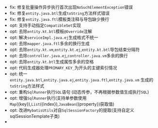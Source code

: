 - fix: 修复批量操作异步执行首次出现`NoSuchElementException`错误
- fix: 修复`entity.java.btl`生成`toString`方法样式错误
- fix: 修复`entity.java.ftl`模板类注释与导包缺少换行
- opt: 支持手动指定`CompatibleSet`实现
- opt: 去除`entity.kt.btl`模板`@Override`注解
- opt: 解决`serviceImpl.java.ej`生成格式不统一
- opt: 去除`mapper.java.ftl`多余的换行生成
- opt: 去除`entity.kt.vm`,`entity.kt.ej`,`entity.kt.btl`导包结束分隔符
- opt: 去除`controller.java.ej`,`controller.java.vm`多余的换行
- opt: 去除`entity.kt.btl`生成属性多余的空格
- opt: 代码生成器处理`PRIMARY_KEY_`为开头的主键索引情况
- opt: 统一`entity.java.btl`,`entity.java.ej`,`entity.java.ftl`,`entity.java.vm` 生成的`toString`方法样式
- opt: 重构`SqlRunner`执行`SQL`语句 (动态传参，不再根据参数值生成执行`SQL`)
- opt: 增强`SqlRunner`执行(支持单参数使用`Map`({key}),`List`({index}),`JavaBean`({property})获取值)
- opt: 改进`MybatisUtils`对自`SqlSessionFactory`的提取(支持自定义sqlSessionTemplate子类)
-
